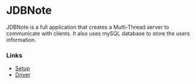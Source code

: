 # JDBNote
JDBNote is a full application that creates a Multi-Thread server to communicate with
clients. It also uses mySQL database to store the users information.


### Links
<ul>
    <li>
        <a href="https://www.infoworld.com/article/3388036/what-is-jdbc-introduction-to-java-database-connectivity.html">Setup</a>
    </li>
    <li>
        <a href="https://www.progress.com/blogs/jdbc-tutorial-extracting-database-metadata-via-jdbc-driver">Driver</a>
    </li>
</ul>

